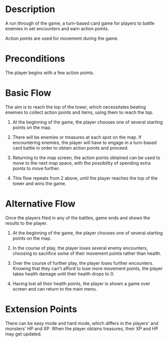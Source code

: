 # Description
A run through of the game, a turn-based card game for players to battle enemies in set encounters and earn action points.

Action points are used for movement during the game.

# Preconditions
The player begins with a few action points.

# Basic Flow
The aim is to reach the top of the tower, which necessitates
beating enemies to collect action points and items, using them
to reach the top.

1. At the beginning of the game, the player chooses one of several
starting points on the map.

2. There will be enemies or treasures at each spot on the map. If
encountering enemies, the player will have to engage in a turn-based
card battle in order to obtain action points and proceed.

3. Returning to the map screen, the action points obtained can
be used to move to the next map space, with the possibility of
spending extra points to move further.

4. This flow repeats from 2 above, until the player reaches the
top of the tower and wins the game.

# Alternative Flow
Once the players filed in any of the battles, game ends and shows the results to the player.

1. At the beginning of the game, the player chooses one of several
starting points on the map.

2. In the course of play, the player loses several enemy encounters,
choosing to sacrifice some of their movement points rather than
health.

3. Over the course of further play, the player loses further
encounters. Knowing that they can't afford to lose more
movement points, the player takes health damage until
their health drops to 0.

4. Having lost all their health points, the player is shown
a game over screen and can return to the main menu.

# Extension Points
There can be easy mode and hard mode, which differs in the players' and monsters' HP and XP. When the player obtains treasures, their XP and HP may get updated.